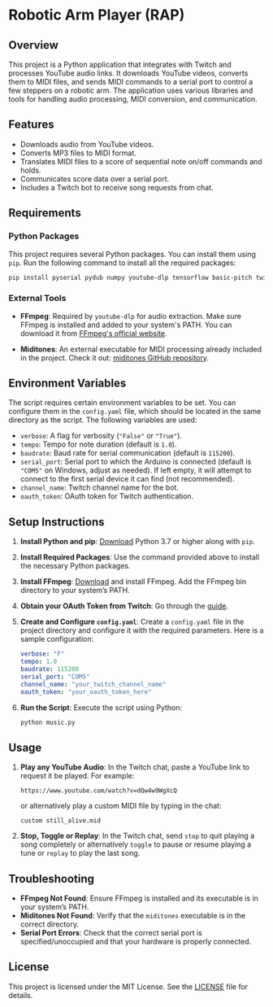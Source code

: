 
# Robotic Arm Player (RAP)

## Overview

This project is a Python application that integrates with Twitch and processes YouTube audio links. It downloads YouTube videos, converts them to MIDI files, and sends MIDI commands to a serial port to control a few steppers on a robotic arm. The application uses various libraries and tools for handling audio processing, MIDI conversion, and communication.

## Features

- Downloads audio from YouTube videos.
- Converts MP3 files to MIDI format.
- Translates MIDI files to a score of sequential note on/off commands and holds.
- Communicates score data over a serial port.
- Includes a Twitch bot to receive song requests from chat.

## Requirements

### Python Packages

This project requires several Python packages. You can install them using `pip`. Run the following command to install all the required packages:

```bash
pip install pyserial pydub numpy youtube-dlp tensorflow basic-pitch twitchio
```

### External Tools

- **FFmpeg**: Required by `youtube-dlp` for audio extraction. Make sure FFmpeg is installed and added to your system's PATH. You can download it from [FFmpeg's official website](https://ffmpeg.org/download.html).

- **Miditones**: An external executable for MIDI processing already included in the project. Check it out: [miditones GitHub repository](https://github.com/LenShustek/miditones/tree/master).

## Environment Variables

The script requires certain environment variables to be set. You can configure them in the `config.yaml` file, which should be located in the same directory as the script. The following variables are used:

- `verbose`: A flag for verbosity (`"False"` or `"True"`).
- `tempo`: Tempo for note duration (default is `1.0`).
- `baudrate`: Baud rate for serial communication (default is `115200`).
- `serial_port`: Serial port to which the Arduino is connected (default is `"COM5"` on Windows, adjust as needed). If left empty, it will attempt to connect to the first serial device it can find (not recommended).
- `channel_name`: Twitch channel name for the bot.
- `oauth_token`: OAuth token for Twitch authentication.

## Setup Instructions

1. **Install Python and pip**: [Download](https://www.python.org/downloads/) Python 3.7 or higher along with `pip`.

2. **Install Required Packages**: Use the command provided above to install the necessary Python packages.

3. **Install FFmpeg**: [Download](https://ffmpeg.org/download.html) and install FFmpeg. Add the FFmpeg bin directory to your system’s PATH.

4. **Obtain your OAuth Token from Twitch**: Go through the [guide](https://dev.twitch.tv/docs/api/get-started/).

5. **Create and Configure `config.yaml`**: Create a `config.yaml` file in the project directory and configure it with the required parameters. Here is a sample configuration:

   ```yaml
   verbose: "F"
   tempo: 1.0
   baudrate: 115200
   serial_port: "COM5"
   channel_name: "your_twitch_channel_name"
   oauth_token: "your_oauth_token_here"
   ```

6. **Run the Script**: Execute the script using Python:

   ```bash
   python music.py
   ```

## Usage

1. **Play any YouTube Audio**: In the Twitch chat, paste a YouTube link to request it be played. For example:

   ```
   https://www.youtube.com/watch?v=dQw4w9WgXcQ
   ```
   or alternatively play a custom MIDI file by typing in the chat:
   ```
   custom still_alive.mid
   ```

2. **Stop, Toggle or Replay**: In the Twitch chat, send `stop` to quit playing a song completely or alternatively `toggle` to pause or resume playing a tune or `replay` to play the last song.

## Troubleshooting

- **FFmpeg Not Found**: Ensure FFmpeg is installed and its executable is in your system’s PATH.
- **Miditones Not Found**: Verify that the `miditones` executable is in the correct directory.
- **Serial Port Errors**: Check that the correct serial port is specified/unoccupied and that your hardware is properly connected.

## License

This project is licensed under the MIT License. See the [LICENSE](LICENSE) file for details.
